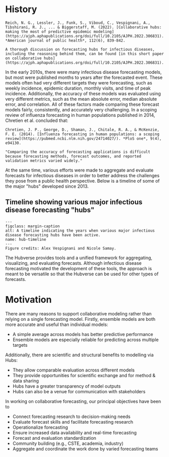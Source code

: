 # History  

```{margin}
Reich, N. G., Lessler, J., Funk, S., Viboud, C., Vespignani, A., Tibshirani, R. J., ... & Biggerstaff, M. (2022). [Collaborative hubs: making the most of predictive epidemic modeling](https://ajph.aphapublications.org/doi/full/10.2105/AJPH.2022.306831). *American journal of public health*, 112(6), 839-842.
```

```{admonition} Reference
A thorough discussion on forecasting hubs for infectious diseases, including the reasoning behind them, can be found [in this short paper on collaborative hubs](https://ajph.aphapublications.org/doi/full/10.2105/AJPH.2022.306831).  
```

In the early 2010s, there were many infectious disease forecasting models, but most were published months to years after the forecasted event. These models often had very different targets they were forecasting, such as weekly incidence, epidemic duration, monthly visits, and time of peak incidence. Additionally, the accuracy of these models was evaluated using very different metrics, such as the mean absolute error, median absolute error, and correlation. All of these factors made comparing these forecast models fairly, consistently, and accurately very challenging. In a scoping review of influenza forecasting in human populations published in 2014, Chretien et al. concluded that:  

```{margin}
Chretien, J. P., George, D., Shaman, J., Chitale, R. A., & McKenzie, F. E. (2014). [Influenza forecasting in human populations: a scoping review](https://pubmed.ncbi.nlm.nih.gov/24714027/). *PloS one*, 9(4), e94130.
```

```{epigraph}
"Comparing the accuracy of forecasting applications is difficult because forecasting methods, forecast outcomes, and reported validation metrics varied widely."  
```

At the same time, various efforts were made to aggregate and evaluate forecasts for infectious diseases in order to better address the challenges they pose from a public health perspective. Below is a timeline of some of the major "hubs" developed since 2013.  

## Timeline showing various major infectious disease forecasting "hubs"  
```{figure} ../images/hub-timeline.png
---
figclass: margin-caption
alt: A timeline indicating the years when various major infectious disease forecasting hubs have been active.
name: hub-timeline
---
Figure credits: Alex Vespignani and Nicole Samay. 
```

The Hubverse provides tools and a unified framework for aggregating, visualizing, and evaluating forecasts. Although infectious disease forecasting motivated the development of these tools, the approach is meant to be versatile so that the Hubverse can be used for other types of forecasts.  

# Motivation  

There are many reasons to support collaborative modeling rather than relying on a single forecasting model. Firstly, ensemble models are both more accurate and useful than individual models:  
- A simple average across models has better predictive performance  
- Ensemble models are especially reliable for predicting across multiple targets  

Additionally, there are scientific and structural benefits to modelling via Hubs:  
- They allow comparable evaluation across different models  
- They provide opportunities for scientific exchange and for method & data sharing  
- Hubs have a greater transparency of model outputs  
- Hubs can also be a venue for communication with stakeholders  

In working on collaborative forecasting, our principal objectives have been to  
- Connect forecasting research to decision-making needs  
- Evaluate forecast skills and facilitate forecasting research  
- Operationalize forecasting
- Ensure increased data availability and real-time forecasting  
- Forecast and evaluation standardization  
- Community building (e.g., CSTE, academia, industry)  
- Aggregate and coordinate the work done by varied forecasting teams  

